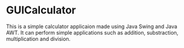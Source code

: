 # GUICalculator

This is a simple calculator applicaion made using Java Swing and Java AWT.
It can perform simple applications such as addition, substraction, multiplication and division.
